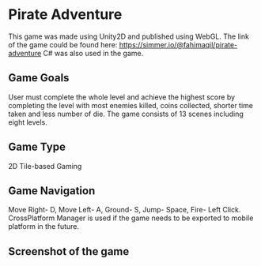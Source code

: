 # Pirate Adventure
This game was made using Unity2D and published using WebGL. The link of the game could be found here: https://simmer.io/@fahimaqil/pirate-adventure
C# was also used in the game.

## Game Goals
User must complete the whole level and achieve the highest score by completing the level with most enemies killed, coins collected, shorter time taken and less number of die. The game consists of 13 scenes including eight levels. 

## Game Type
2D Tile-based Gaming

## Game Navigation
Move Right- D, Move Left- A, Ground- S, Jump- Space, Fire- Left Click. CrossPlatform Manager is used if the game needs to be exported to mobile platform in the future.

## Screenshot of the game



